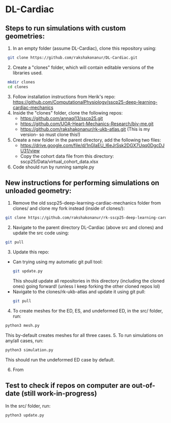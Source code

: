# DL-Cardiac

## Steps to run simulations with custom geometries:

1. In an empty folder (assume DL-Cardiac), clone this repository using:
```bash
 git clone https://github.com/rakshakonanur/DL-Cardiac.git
```
2. Create a "clones" folder, which will contain editable versions of the libraries used.
```bash
 mkdir clones
 cd clones
```
3. Follow installation instructions from Herik's repo: https://github.com/ComputationalPhysiology/sscp25-deep-learning-cardiac-mechanics
4. Inside the "clones" folder, clone the following repos:
   - https://github.com/annaqi13/sscp25.git
   - https://github.com/UOA-Heart-Mechanics-Research/biv-me.git
   - https://github.com/rakshakonanur/rk-ukb-atlas.git (This is my version- so must clone this!)
5. Create a new folder in the parent directory, add the following two files:
   - https://drive.google.com/file/d/1nGlaEU_l6eJrSsk2DGX7Uqq0DgcDJU31/view
   - Copy the cohort data file from this directory: sscp25/Data/virtual_cohort_data.xlsx
6. Code should run by running sample.py

## New instructions for performing simulations on unloaded geometry:

1. Remove the old sscp25-deep-learning-cardiac-mechanics folder from clones/ and clone my fork instead (inside of clones/):
``` bash
git clone https://github.com/rakshakonanur/rk-sscp25-deep-learning-cardiac-mechanics.git
```
2. Navigate to the parent directory DL-Cardiac (above src and clones) and update the src code using:
```bash
git pull
```
3. Update this repo:
 - Can trying using my automatic git pull tool:
   ``` bash
   git update.py
   ```
   This should update all repositories in this directory (including the cloned ones) going forward! (unless I keep forking the other cloned repos lol)
 - Navigate to the clones/rk-ukb-atlas and update it using git pull:
   ```bash
   git pull
   ```
4. To create meshes for the ED, ES, and undeformed ED, in the src/ folder, run:
```bash
python3 mesh.py
```
This by-default creates meshes for all three cases.
5. To run simulations on any/all cases, run:
```bash
python3 simulation.py
```
This should run the undeformed ED case by default.

6. From 

## Test to check if repos on computer are out-of-date (still work-in-progress)
In the src/ folder, run:
```bash
python3 update.py
```
